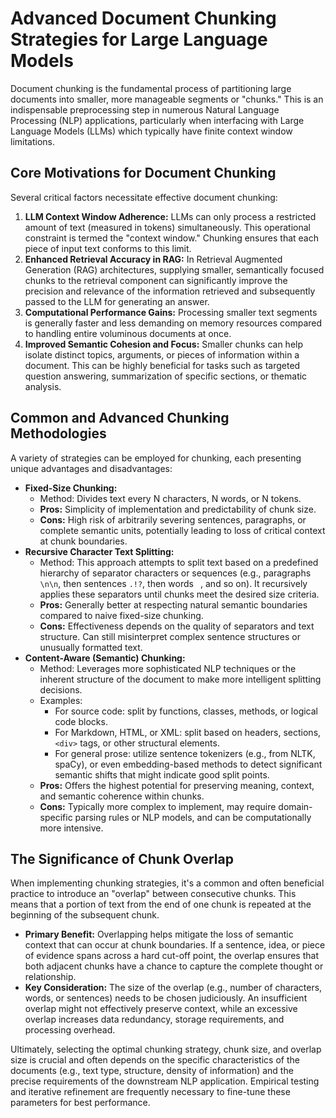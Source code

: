 # Advanced Document Chunking Strategies for Large Language Models

Document chunking is the fundamental process of partitioning large documents into smaller, more manageable segments or "chunks." This is an indispensable preprocessing step in numerous Natural Language Processing (NLP) applications, particularly when interfacing with Large Language Models (LLMs) which typically have finite context window limitations.

## Core Motivations for Document Chunking

Several critical factors necessitate effective document chunking:

1.  **LLM Context Window Adherence:** LLMs can only process a restricted amount of text (measured in tokens) simultaneously. This operational constraint is termed the "context window." Chunking ensures that each piece of input text conforms to this limit.
2.  **Enhanced Retrieval Accuracy in RAG:** In Retrieval Augmented Generation (RAG) architectures, supplying smaller, semantically focused chunks to the retrieval component can significantly improve the precision and relevance of the information retrieved and subsequently passed to the LLM for generating an answer.
3.  **Computational Performance Gains:** Processing smaller text segments is generally faster and less demanding on memory resources compared to handling entire voluminous documents at once.
4.  **Improved Semantic Cohesion and Focus:** Smaller chunks can help isolate distinct topics, arguments, or pieces of information within a document. This can be highly beneficial for tasks such as targeted question answering, summarization of specific sections, or thematic analysis.

## Common and Advanced Chunking Methodologies

A variety of strategies can be employed for chunking, each presenting unique advantages and disadvantages:

* **Fixed-Size Chunking:**
    * Method: Divides text every N characters, N words, or N tokens.
    * **Pros:** Simplicity of implementation and predictability of chunk size.
    * **Cons:** High risk of arbitrarily severing sentences, paragraphs, or complete semantic units, potentially leading to loss of critical context at chunk boundaries.
* **Recursive Character Text Splitting:**
    * Method: This approach attempts to split text based on a predefined hierarchy of separator characters or sequences (e.g., paragraphs `\n\n`, then sentences `.!?`, then words ` `, and so on). It recursively applies these separators until chunks meet the desired size criteria.
    * **Pros:** Generally better at respecting natural semantic boundaries compared to naive fixed-size chunking.
    * **Cons:** Effectiveness depends on the quality of separators and text structure. Can still misinterpret complex sentence structures or unusually formatted text.
* **Content-Aware (Semantic) Chunking:**
    * Method: Leverages more sophisticated NLP techniques or the inherent structure of the document to make more intelligent splitting decisions.
    * Examples:
        * For source code: split by functions, classes, methods, or logical code blocks.
        * For Markdown, HTML, or XML: split based on headers, sections, `<div>` tags, or other structural elements.
        * For general prose: utilize sentence tokenizers (e.g., from NLTK, spaCy), or even embedding-based methods to detect significant semantic shifts that might indicate good split points.
    * **Pros:** Offers the highest potential for preserving meaning, context, and semantic coherence within chunks.
    * **Cons:** Typically more complex to implement, may require domain-specific parsing rules or NLP models, and can be computationally more intensive.

## The Significance of Chunk Overlap

When implementing chunking strategies, it's a common and often beneficial practice to introduce an "overlap" between consecutive chunks. This means that a portion of text from the end of one chunk is repeated at the beginning of the subsequent chunk.

* **Primary Benefit:** Overlapping helps mitigate the loss of semantic context that can occur at chunk boundaries. If a sentence, idea, or piece of evidence spans across a hard cut-off point, the overlap ensures that both adjacent chunks have a chance to capture the complete thought or relationship.
* **Key Consideration:** The size of the overlap (e.g., number of characters, words, or sentences) needs to be chosen judiciously. An insufficient overlap might not effectively preserve context, while an excessive overlap increases data redundancy, storage requirements, and processing overhead.

Ultimately, selecting the optimal chunking strategy, chunk size, and overlap size is crucial and often depends on the specific characteristics of the documents (e.g., text type, structure, density of information) and the precise requirements of the downstream NLP application. Empirical testing and iterative refinement are frequently necessary to fine-tune these parameters for best performance.